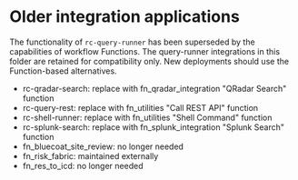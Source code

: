 # Older integration applications

The functionality of `rc-query-runner` has been superseded by the capabilities
of workflow Functions.  The query-runner integrations in this folder are retained
for compatibility only.  New deployments should use the Function-based alternatives.

* rc-qradar-search: replace with fn_qradar_integration "QRadar Search" function
* rc-query-rest: replace with fn_utilities "Call REST API" function
* rc-shell-runner: replace with fn_utilities "Shell Command" function
* rc-splunk-search: replace with fn_splunk_integration "Splunk Search" function
* fn_bluecoat_site_review: no longer needed
* fn_risk_fabric: maintained externally
* fn_res_to_icd: no longer needed

